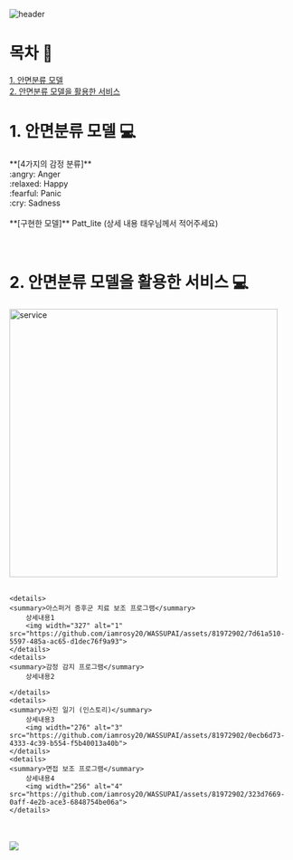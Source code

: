 ![header](https://capsule-render.vercel.app/api?type=slice&color=1478cd&height=225&section=header&animation=fadeIn&text=Step-up%20Project&desc=Member:%20박태우,%20김수현,%20이재익,%20이주완,%20허은영&fontColor=ffffff&fontSize=40&fontAlign=72&fontAlignY=20&descSize=15&descAlign=72&descAlignY=35&rotate=15)

# 목차 :bookmark_tabs:
[1. 안면분류 모델](#1-안면분류-모델-:computer:)
<br>
[2. 안면분류 모델을 활용한 서비스](#2-안면분류-모델을-활용한-서비스-:computer:)

# 1. 안면분류 모델 :computer:
<div>
	**[4가지의 감정 분류]**<br>
	:angry: Anger<br>
	:relaxed: Happy<br>
	:fearful: Panic<br>
	:cry: Sadness<br><br>
	**[구현한 모델]**
	Patt_lite
	(상세 내용 태우님께서 적어주세요)
</div>
<br><br>

# 2. 안면분류 모델을 활용한 서비스 :computer:
<div>
	<img width="474" alt="service" src="https://github.com/iamrosy20/WASSUPAI/assets/81972902/7bfeda17-5348-4b05-a2ef-517655d2cf2f"><br><br>

	<details>
	<summary>아스퍼거 증후군 치료 보조 프로그램</summary>
		상세내용1
  		<img width="327" alt="1" src="https://github.com/iamrosy20/WASSUPAI/assets/81972902/7d61a510-5597-485a-ac65-d1dec76f9a93">
	</details>
 	<details>
	<summary>감정 감지 프로그램</summary>
		상세내용2
  		
	</details>
 	<details>
	<summary>사진 일기 (인스토리)</summary>
		상세내용3
  		<img width="276" alt="3" src="https://github.com/iamrosy20/WASSUPAI/assets/81972902/0ecb6d73-4333-4c39-b554-f5b40013a40b">
	</details>
 	<details>
	<summary>면접 보조 프로그램</summary>
		상세내용4
  		<img width="256" alt="4" src="https://github.com/iamrosy20/WASSUPAI/assets/81972902/323d7669-0aff-4e2b-ace3-6848754be06a">
	</details>
</div>
<br><br>

<div>
	<a href="https://www.notion.so/oreumi/2-AI-WASSUP-e67da9b91fcd43dfb05c93344635bae8?pvs=4">
		<img src="https://img.shields.io/badge/Notion-000000?style=flat&logo=Notion&logoColor=white"/>
	</a>
</div>
